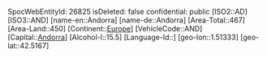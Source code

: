 ﻿---
location: [42.5167,1.51333]
type: Country
tags:
- geo/Country
---
SpocWebEntityId: 26825
isDeleted: false
confidential: public
[ISO2::AD]
[ISO3::AND]
[name-en::Andorra]
[name-de::Andorra]
[Area-Total::467]
[Area-Land::450]
[Continent::[Europe](geo/Continent/Europe.md)]
[VehicleCode::AND]
[Capital::[Andorra](geo/Continent/Europe/Andorra.md)]
[Alcohol-l::15.5]
[Language-Id::]
[geo-lon::1.51333]
[geo-lat::42.5167]

